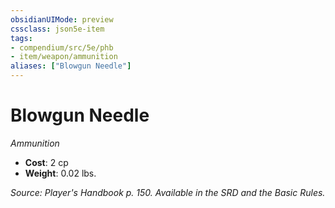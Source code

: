 ```yaml
---
obsidianUIMode: preview
cssclass: json5e-item
tags:
- compendium/src/5e/phb
- item/weapon/ammunition
aliases: ["Blowgun Needle"]
---
```

# Blowgun Needle
*Ammunition*  

- **Cost**: 2 cp
- **Weight**: 0.02 lbs.

*Source: Player's Handbook p. 150. Available in the SRD and the Basic Rules.*